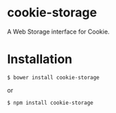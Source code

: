 # cookie-storage

A Web Storage interface for Cookie.

# Installation

```
$ bower install cookie-storage
```

or

```
$ npm install cookie-storage
```
